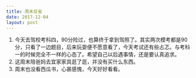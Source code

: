 ```yaml
---
title: 周末反省
date: 2017-12-04
layout: post
---
```


1. 今天去驾校考科四，90分险过，也算终于拿到驾照了。其实两次模考都是90分，只看了一边题目，后来玩耍便不愿意看了，今天考试还有些忐忑。与考科一的时候完全不一样的心态了。希望自己以后遇事情，还是要认真追求。
2. 这周末陪爸妈去宜家家具逛了逛，并没有买什么东西。
3. 周末也没看西瓜书，心甚感愧，今天好好看看。